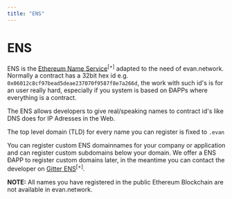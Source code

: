 ```yaml
---
title: "ENS"
---
```

# ENS

ENS is the [Ethereum Name Service](https://github.com/ethereum/ens)<sup>[+]</sup> adapted to the need of evan.network. Normally a contract has a 32bit hex id e.g. `0x06012c8cf97bead5deae237070f9587f8e7a266d`, the work with such id's is for an user really hard, especially if you system is based on ÐAPPs where everything is a contract.

The ENS allows developers to give real/speaking names to contract id's like DNS does for IP Adresses in the Web.

The top level domain (TLD) for every name you can register is fixed to `.evan`

You can register custom ENS domainnames for your company or application and can register custom subdomains below your domain. We offer a ENS ÐAPP to register custom domains later, in the meantime you can contact the developer on [Gitter ENS](https://gitter.im/evannetwork/ens)<sup>[+]</sup>.

**NOTE:** All names you have registered in the public Ethereum Blockchain are not available in evan.network.
